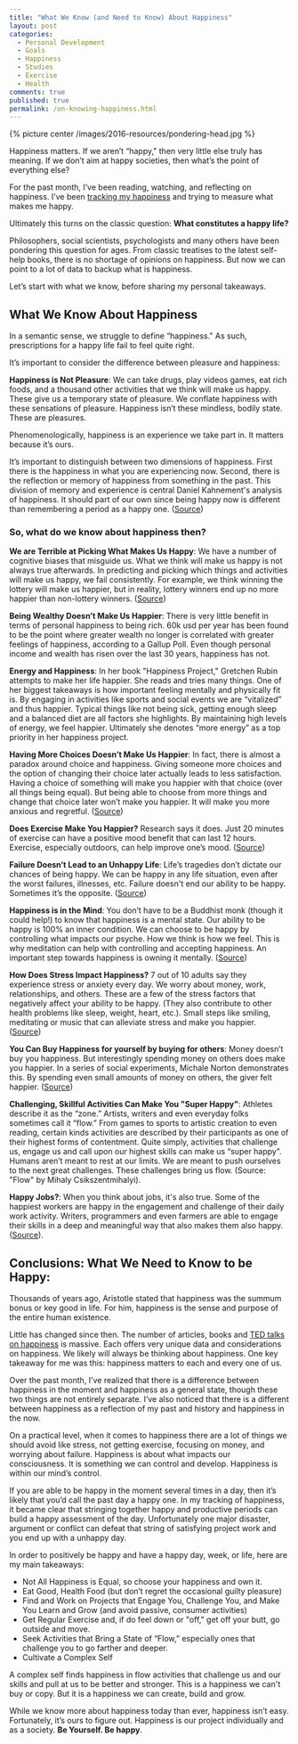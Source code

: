 ```yaml
---
title: "What We Know (and Need to Know) About Happiness"
layout: post
categories:
  - Personal Development
  - Goals
  - Happiness
  - Studies
  - Exercise
  - Health
comments: true
published: true
permalink: /on-knowing-happiness.html
---
```


{% picture center /images/2016-resources/pondering-head.jpg %}

Happiness matters. If we aren’t “happy," then very little else truly has meaning. If we don’t aim at happy societies, then what’s the point of everything else?

For the past month, I’ve been reading, watching, and reflecting on happiness. I’ve been [tracking my happiness](http://lifehacker.com/track-your-happiness-helps-you-understand-what-makes-yo-1737038850) and trying to measure what makes me happy.

Ultimately this turns on the classic question: **What constitutes a happy life?**

Philosophers, social scientists, psychologists and many others have been pondering this question for ages. From classic treatises to the latest self-help books, there is no shortage of opinions on happiness. But now we can point to a lot of data to backup what is happiness.

Let’s start with what we know, before sharing my personal takeaways.

<!--more-->

## What We Know About Happiness

In a semantic sense, we struggle to define “happiness." As such, prescriptions for a happy life fail to feel quite right.

It’s important to consider the difference between pleasure and happiness:

**Happiness is Not Pleasure**: We can take drugs, play videos games, eat rich foods, and a thousand other activities that we think will make us happy. These give us a temporary state of pleasure. We conflate happiness with these sensations of pleasure. Happiness isn’t these mindless, bodily state. These are pleasures.

Phenomenologically, happiness is an experience we take part in. It matters because it’s ours.

It’s important to distinguish between two dimensions of happiness. First there is the happiness in what you are experiencing now. Second, there is the reflection or memory of happiness from something in the past. This division of memory and experience is central Daniel Kahnement's analysis of happiness. It should part of our own since being happy now is different than remembering a period as a happy one. ([Source](http://www.ted.com/talks/daniel_kahneman_the_riddle_of_experience_vs_memory))

### So, what do we know about happiness then?

**We are Terrible at Picking What Makes Us Happy**: We have a number of cognitive biases that misguide us. What we think will make us happy is not always true afterwards. In predicting and picking which things and activities will make us happy, we fail consistently. For example, we think winning the lottery will make us happier, but in reality, lottery winners end up no more happier than non-lottery winners. ([Source](http://lifehacker.com/how-the-impact-bias-affects-your-expectations-of-happin-1735457896))

**Being Wealthy Doesn’t Make Us Happier**: There is very little benefit in terms of personal happiness to being rich. 60k usd per year has been found to be the point where greater wealth no longer is correlated with greater feelings of happiness, according to a Gallup Poll. Even though personal income and wealth has risen over the last 30 years, happiness has not.

**Energy and Happiness**: In her book "Happiness Project," Gretchen Rubin attempts to make her life happier. She reads and tries many things. One of her biggest takeaways is how important feeling mentally and physically fit is. By engaging in activities like sports and social events we are “vitalized” and thus happier. Typical things like not being sick, getting enough sleep and a balanced diet are all factors she highlights. By maintaining high levels of energy, we feel happier. Ultimately she denotes “more energy” as a top priority in her happiness project.

**Having More Choices Doesn’t Make Us Happier**: In fact, there is almost a paradox around choice and happiness. Giving someone more choices and the option of changing their choice later actually leads to less satisfaction. Having a choice of something will make you happier with that choice (over all things being equal). But being able to choose from more things and change that choice later won’t make you happier. It will make you more anxious and regretful. ([Source](http://www.ted.com/talks/barry_schwartz_on_the_paradox_of_choice))

**Does Exercise Make You Happier?** Research says it does. Just 20 minutes of exercise can have a positive mood benefit that can last 12 hours. Exercise, especially outdoors, can help improve one’s mood. ([Source](http://www.happify.com/hd/exercise-and-happiness-infographic/))

**Failure Doesn’t Lead to an Unhappy Life**: Life’s tragedies don’t dictate our chances of being happy. We can be happy in any life situation, even after the worst failures, illnesses, etc. Failure doesn't end our ability to be happy. Sometimes it’s the opposite. ([Source](http://www.ted.com/talks/dan_gilbert_asks_why_are_we_happy))

**Happiness is in the Mind**: You don’t have to be a Buddhist monk (though it could help!) to know that happiness is a mental state. Our ability to be happy is 100% an inner condition. We can choose to be happy by controlling what impacts our psyche. How we think is how we feel. This is why meditation can help with controlling and accepting happiness. An important step towards happiness is owning it mentally. ([Source](http://www.ted.com/talks/matthieu_ricard_on_the_habits_of_happiness))

**How Does Stress Impact Happiness?** 7 out of 10 adults say they experience stress or anxiety every day. We worry about money, work, relationships, and others. These are a few of the stress factors that negatively affect your ability to be happy. (They also contribute to other health problems like sleep, weight, heart, etc.). Small steps like smiling, meditating or music that can alleviate stress and make you happier. ([Source](http://www.happify.com/hd/beat-stress-and-boost-happiness-infographic/))

**You Can Buy Happiness for yourself by buying for others**: Money doesn’t buy you happiness. But interestingly spending money on others does make you happier. In a series of social experiments, Michale Norton demonstrates this. By spending even small amounts of money on others, the giver felt happier. ([Source](http://www.ted.com/talks/michael_norton_how_to_buy_happiness))

**Challenging, Skillful Activities Can Make You "Super Happy"**: Athletes describe it as the “zone.” Artists, writers and even everyday folks sometimes call it “flow.” From games to sports to artistic creation to even reading, certain kinds activities are described by their participants as one of their highest forms of contentment. Quite simply, activities that challenge us, engage us and call upon our highest skills can make us “super happy". Humans aren’t meant to rest at our limits. We are meant to push ourselves to the next great challenges. These challenges bring us flow. (Source: "Flow" by Mihaly Csikszentmihalyi).

**Happy Jobs?**: When you think about jobs, it's also true. Some of the happiest workers are happy in the engagement and challenge of their daily work activity. Writers, programmers and even farmers are able to engage their skills in a deep and meaningful way that also makes them also happy. ([Source](https://www.ted.com/talks/mihaly_csikszentmihalyi_on_flow?language=en)).

## Conclusions: What We Need to Know to be Happy:

Thousands of years ago, Aristotle stated that happiness was the summum bonus or key good in life. For him, happiness is the sense and purpose of the entire human existence.

Little has changed since then. The number of articles, books and [TED talks on happiness](http://www.ted.com/playlists/4/what_makes_you_happy) is massive. Each offers very unique data and considerations on happiness. We likely will always be thinking about happiness. One key takeaway for me was this: happiness matters to each and every one of us.

Over the past month, I’ve realized that there is a difference between happiness in the moment and happiness as a general state, though these two things are not entirely separate. I’ve also noticed that there is a different between happiness as a reflection of my past and history and happiness in the now.

On a practical level, when it comes to happiness there are a lot of things we should avoid like stress, not getting exercise, focusing on money, and worrying about failure. Happiness is about what impacts our consciousness. It is something we can control and develop. Happiness is within our mind’s control.

If you are able to be happy in the moment several times in a day, then it’s likely that you’d call the past day a happy one. In my tracking of happiness, it became clear that stringing together happy and productive periods can build a happy assessment of the day. Unfortunately one major disaster, argument or conflict can defeat that string of satisfying project work and you end up with a unhappy day.

In order to positively be happy and have a happy day, week, or life, here are my main takeaways:

- Not All Happiness is Equal, so choose your happiness and own it.
- Eat Good, Health Food (but don’t regret the occasional guilty pleasure)
- Find and Work on Projects that Engage You, Challenge You, and Make You Learn and Grow (and avoid passive, consumer activities)
- Get Regular Exercise and, if do feel down or "off," get off your butt, go outside and move.
- Seek Activities that Bring a State of “Flow,” especially ones that challenge you to go farther and deeper.
- Cultivate a Complex Self

A complex self finds happiness in flow activities that challenge us and our skills and pull at us to be better and stronger. This is a happiness we can't buy or copy. But it is a happiness we can create, build and grow.

While we know more about happiness today than ever, happiness isn’t easy. Fortunately, it’s ours to figure out. Happiness is our project individually and as a society. **Be Yourself. Be happy**.
